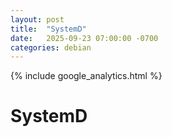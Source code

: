 ```yaml
---
layout: post
title:  "SystemD"
date:   2025-09-23 07:00:00 -0700
categories: debian
---
```

{% include google_analytics.html %}

# SystemD

